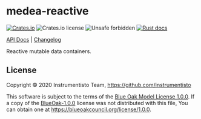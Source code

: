 medea-reactive
==============

[![Crates.io](https://img.shields.io/crates/v/medea-reactive)](https://crates.io/crates/medea-reactive)
![Crates.io license](https://img.shields.io/crates/l/medea-reactive)
![Unsafe forbidden](https://img.shields.io/badge/unsafe-forbidden-success.svg)
[![Rust docs](https://docs.rs/medea-coturn-telnet-client/badge.svg)](https://docs.rs/medea-reactive)

[API Docs](https://docs.rs/medea-reactive) |
[Changelog](https://github.com/instrumentisto/medea/blob/master/crates/medea-reactive/CHANGELOG.md)

Reactive mutable data containers.




## License

Copyright © 2020 Instrumentisto Team, https://github.com/instrumentisto

This software is subject to the terms of the [Blue Oak Model License 1.0.0](https://github.com/instrumentisto/medea/blob/crates/medea-reactive/LICENSE.md). If a copy of the [BlueOak-1.0.0](https://spdx.org/licenses/BlueOak-1.0.0.html) license was not distributed with this file, You can obtain one at <https://blueoakcouncil.org/license/1.0.0>.
